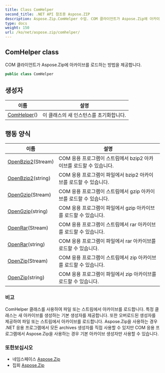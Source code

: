 ```yaml
---
title: Class ComHelper
second_title: .NET API 참조용 Aspose.ZIP
description: Aspose.Zip.ComHelper 수업. COM 클라이언트가 Aspose.Zip에 아카이브를 로드하는 방법을 제공합니다.
type: docs
weight: 150
url: /ko/net/aspose.zip/comhelper/
---
```

## ComHelper class

COM 클라이언트가 Aspose.Zip에 아카이브를 로드하는 방법을 제공합니다.

```csharp
public class ComHelper
```

## 생성자

| 이름 | 설명 |
| --- | --- |
| [ComHelper](comhelper/)() | 이 클래스의 새 인스턴스를 초기화합니다. |

## 행동 양식

| 이름 | 설명 |
| --- | --- |
| [OpenBzip2](../../aspose.zip/comhelper/openbzip2/#openbzip2)(Stream) | COM 응용 프로그램이 스트림에서 bzip2 아카이브를 로드할 수 있습니다. |
| [OpenBzip2](../../aspose.zip/comhelper/openbzip2/#openbzip2_1)(string) | COM 응용 프로그램이 파일에서 bzip2 아카이브를 로드할 수 있습니다. |
| [OpenGzip](../../aspose.zip/comhelper/opengzip/#opengzip)(Stream) | COM 응용 프로그램이 스트림에서 gzip 아카이브를 로드할 수 있습니다. |
| [OpenGzip](../../aspose.zip/comhelper/opengzip/#opengzip_1)(string) | COM 응용 프로그램이 파일에서 gzip 아카이브를 로드할 수 있습니다. |
| [OpenRar](../../aspose.zip/comhelper/openrar/#openrar)(Stream) | COM 응용 프로그램이 스트림에서 rar 아카이브를 로드할 수 있습니다. |
| [OpenRar](../../aspose.zip/comhelper/openrar/#openrar_1)(string) | COM 응용 프로그램이 파일에서 rar 아카이브를 로드할 수 있습니다. |
| [OpenZip](../../aspose.zip/comhelper/openzip/#openzip)(Stream) | COM 응용 프로그램이 스트림에서 zip 아카이브를 로드할 수 있습니다. |
| [OpenZip](../../aspose.zip/comhelper/openzip/#openzip_1)(string) | COM 응용 프로그램이 파일에서 zip 아카이브를 로드할 수 있습니다. |

### 비고

ComHelper 클래스를 사용하여 파일 또는 스트림에서 아카이브를 로드합니다. 특정 클래스는 새 아카이브를 생성하는 기본 생성자를 제공합니다. 또한 오버로드된 생성자를 제공하여 파일 또는 스트림에서 아카이브를 로드합니다. Aspose.Zip을 사용하는 경우 .NET 응용 프로그램에서 모든 archives 생성자를 직접 사용할 수 있지만 COM 응용 프로그램에서 Aspose.Zip을 사용하는 경우 기본 아카이브 생성자만 사용할 수 있습니다.

### 또한보십시오

* 네임스페이스 [Aspose.Zip](../../aspose.zip/)
* 집회 [Aspose.Zip](../../)


